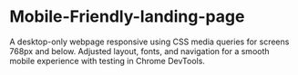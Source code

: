 # Mobile-Friendly-landing-page

A desktop-only webpage responsive using CSS media queries for screens 768px and below. Adjusted layout, fonts, and navigation for a smooth mobile experience with testing in Chrome DevTools.

